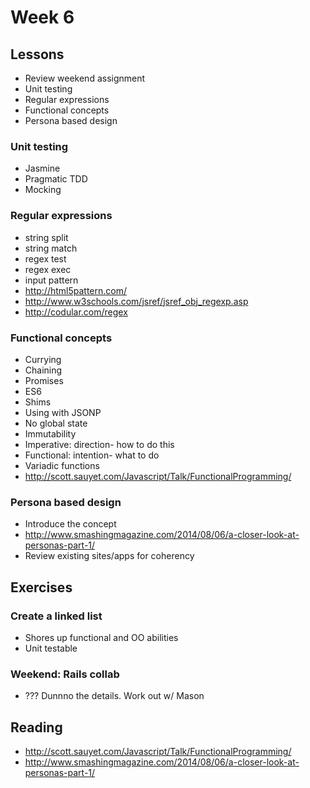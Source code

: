 # Week 6

## Lessons

- Review weekend assignment
- Unit testing
- Regular expressions
- Functional concepts
- Persona based design

### Unit testing

- Jasmine
- Pragmatic TDD
- Mocking

### Regular expressions

- string split
- string match
- regex test
- regex exec
- input pattern
- http://html5pattern.com/
- http://www.w3schools.com/jsref/jsref_obj_regexp.asp
- http://codular.com/regex

### Functional concepts

- Currying
- Chaining
- Promises
- ES6
- Shims
- Using with JSONP
- No global state
- Immutability
- Imperative: direction- how to do this
- Functional: intention- what to do
- Variadic functions
- http://scott.sauyet.com/Javascript/Talk/FunctionalProgramming/

### Persona based design

- Introduce the concept
- http://www.smashingmagazine.com/2014/08/06/a-closer-look-at-personas-part-1/
- Review existing sites/apps for coherency

## Exercises

### Create a linked list

- Shores up functional and OO abilities
- Unit testable

### Weekend: Rails collab

- ??? Dunnno the details. Work out w/ Mason

## Reading

- http://scott.sauyet.com/Javascript/Talk/FunctionalProgramming/
- http://www.smashingmagazine.com/2014/08/06/a-closer-look-at-personas-part-1/
